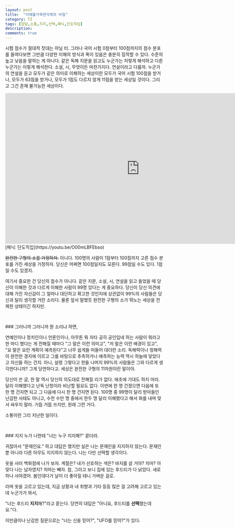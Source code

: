 ```yaml
---
layout: post
title:  "이해불가육면각체의 비밀"
category: TZ
tags: [잡담,소통,지지,선택,패닉,단도직입]
description:
comments: true
---
```

시험 점수가 절대적 잣대는 아닐 터. 그러나 국어 시험 0점부터 100점까지의 점수 분포를 들여다보면 그만큼 다양한 이해의 방식과 폭이 있음은 충분히 짐작할 수 있다. 수준의 높고 낮음을 말하는 게 아니다. 같은 독해 지문을 읽고도 누군가는 저렇게 해석하고 다른 누군가는 이렇게 해석한다. 소설, 시, 무엇이든 마찬가지다. 연설이라고 다를까. 누군가의 연설을 듣고 모두가 같은 의미로 이해하는 세상이란 모두가 국어 시험 100점을 받거나, 모두가 63점을 받거나, 모두가 1점도 다르지 않게 11점을 받는 세상일 것이다. 그리고 그건 존재 불가능한 세상이다.

<!--description-->

<div class="youtube">
  <iframe width="853" height="480" src="https://www.youtube.com/embed/O00mLBFEbso" frameborder="0" allowfullscreen></iframe>
</div>
[패닉: 단도직입](https://youtu.be/O00mLBFEbso)

~~완전한 구형의 소를 가정하자.~~ 아니다. 100명의 사람이 1점부터 100점까지 고른 점수 분포를 가진 세상을 가정하자. 당신은 어쩌면 100점일지도 모른다. 99점일 수도 있다. 1점일 수도 있겠지.

여기서 중요한 건 당신의 점수가 아니다. 같은 지문, 소설, 시, 연설을 읽고 들었을 때 당신이 이해한 것과 다르게 이해한 사람이 99명 있다는 게 중요하다. 당신이 당신 의견에 대해 가진 자신감이 그 얼마나 대단하고 확고한 것인지에 상관없이 99%의 사람들은 당신과 달리 생각할 거란 소리다. 물론 앞서 말했듯 완전한 구형의 소가 뛰노는 세상을 전제한 상태이긴 하지만.
<p><br /></p>
### 그러니까
그러니까 뭔 소리냐 하면,

연예인이나 정치인이나 언론인이나, 아무튼 뭐 자타 공히 공인입네 하는 사람이 뭐라고 한 마디 했다는 게 전해질 때마다 "그 말은 이런 의미고", "저 말은 이런 배경이 있고", "요 말은 요런 계획이 예측된다"고 너무 쉽게들 떠들어 대더란 소리. 독해력이나 청해력이 완전한 경지에 이르고 그를 바탕으로 추측하거나 예측하는 능력 역시 하늘에 닿았다고 자신들 하는 건지. 아니, 설령 그렇다고 한들 나머지 99%의 사람들은 그와 다르게 생각한다니까? 그게 당연하다고. 세상은 완전한 구형의 11차원이란 말이야.

당신이 쓴 글, 한 말 역시 당신의 의도대로 전해질 리가 없다. 애초에 기대도 하지 마라. 달리 이해했다고 난독 난청이라 비난할 필요도 없다. 이번에 한 명 건졌으면 다음에 또 한 명 건지면 되고 그 다음에 다시 한 명 건지면 된다. 100명 중 99명이 달리 받아들인 난감한 사태도 아니고, 수천 수만 명 중에서 한두 명 달리 이해했다고 해서 화를 내며 맞서 싸우지 말라. 거듭 거듭 쓰지만, 원래 그런 거다.

소통이란 그리 지난한 일이다.
<p><br /></p>
### 지지
누가 나한테 "너는 누구 지지해?" 묻더라.

귀찮아서 "문재인요." 하고 대답은 했지만 실은 나는 문재인을 지지하지 않는다. 문재인뿐 아니라 다른 아무도 지지하지 않는다. 나는 다만 선택할 생각이다.

옷을 사러 백화점에 나가 보자. 계절은? 내가 선호하는 색은? 바지를 살 거야? 치마? 아 맞다 나는 남자였지? 치마는 빼자. 참, 그러고 보니 집에 있는 후드티가 다 낡았다. 새로 하나 사야겠어. 봄인데다가 날이 더 좋아질 테니 가벼운 걸로.

라며 옷을 고르고 있는데, 지금 상황과 내 취향과 기타 등등 많은 걸 고려해 고르고 있는데 누군가가 와서,

"너는 후드티 **지지**해?"라고 묻는다. 당연히 대답은 "아니요, 후드티를 **선택**했는데요."다.

이만큼이나 난감한 질문으로는 "너는 신을 믿어?", "UFO를 믿어?"가 있다.
